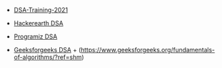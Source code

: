 * [DSA-Training-2021](https://github.com/crux-bphc/DSA-Training-2021)


* [Hackerearth DSA](https://www.hackerearth.com/practice/)
* [Programiz DSA](https://www.programiz.com/dsa)
* [Geeksforgeeks DSA](https://www.geeksforgeeks.org/data-structures/?ref=grb) + (https://www.geeksforgeeks.org/fundamentals-of-algorithms/?ref=shm)
